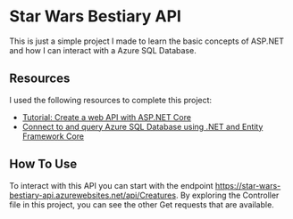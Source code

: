 # Star Wars Bestiary API

This is just a simple project I made to learn the basic concepts of ASP.NET and how I can interact with a Azure SQL Database.

## Resources

I used the following resources to complete this project:
- [Tutorial: Create a web API with ASP.NET Core](https://learn.microsoft.com/en-us/aspnet/core/tutorials/first-web-api?view=aspnetcore-8.0&tabs=visual-studio-code)
- [Connect to and query Azure SQL Database using .NET and Entity Framework Core](https://learn.microsoft.com/en-us/azure/azure-sql/database/azure-sql-dotnet-entity-framework-core-quickstart?view=azuresql&tabs=dotnet-cli%2Cservice-connector%2Cportal)

## How To Use

To interact with this API you can start with the endpoint https://star-wars-bestiary-api.azurewebsites.net/api/Creatures. By exploring the Controller file in this project, you can see the other Get requests that are available.
